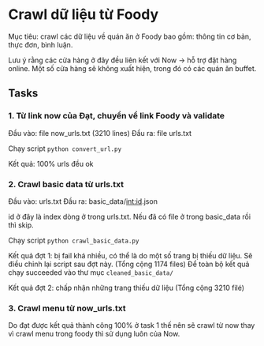 # Crawl dữ liệu từ Foody
Mục tiêu: crawl các dữ liệu về quán ăn ở Foody bao gồm: thông tin cơ bản, thực đơn, bình luận.

Lưu ý rằng các cửa hàng ở đây đều liên kết với Now -> hỗ trợ đặt hàng online. Một số cửa hàng sẽ không xuất hiện, trong đó có các quán ăn buffet.


## Tasks

### 1. Từ link now của Đạt, chuyển về link Foody và validate
Đầu vào: file now_urls.txt (3210 lines)
Đầu ra: file urls.txt

Chạy script `python convert_url.py`

Kết quả: 100% urls đều ok

### 2. Crawl basic data từ urls.txt
Đầu vào: urls.txt
Đầu ra: basic_data/<int:id>.json

id ở đây là index dòng ở trong urls.txt. Nếu đã có file ở trong basic_data rồi thì skip.

Chạy script `python crawl_basic_data.py`

Kết quả đợt 1: bị fail khá nhiều, có thể là do một số trang bị thiếu dữ liệu. Sẽ điều chỉnh lại script sau đợt này. (Tổng cộng 1174 files)
Để toàn bộ kết quả chạy succeeded vào thư mục `cleaned_basic_data/`

Kết quả đợt 2: chấp nhận những trang thiếu dữ liệu (Tổng cộng 3210 filé)

### 3. Crawl menu từ now_urls.txt
Do đạt được kết quả thành công 100% ở task 1 thế nên sẽ crawl từ now thay vì crawl menu trong foody thì sử dụng luôn của Now.
